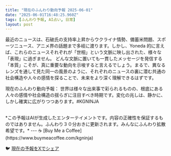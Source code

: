 ```yaml
---
title: "現在のふんわり動向予報 2025-06-01"
date: "2025-06-01T16:48:25.960Z"
tags: [ふんわり予報, AI占い, 日常]
layout: post
---
```



最近のニュースは、石破氏の支持率上昇からウクライナ情勢、備蓄米問題、スポーツニュース、アニメ界の話題まで多岐に渡ります。しかし、Yoneda 的に言えば、これらのニュースそれぞれが「世相」という文脈に映し出された、様々な「表現」に過ぎません。  どんな文脈に置いても一貫したメッセージを発信する「本質」こそが、真に重要な動向を示唆すると言えるでしょう。まるで、異なるレンズを通して見た同一の風景のように、それぞれのニュースの裏に潜む共通の社会構造や人々の感情を探ることで、未来をより深く理解できるはずです。


現在のふんわり動向予報：
世界は様々な出来事で彩られるものの、根底にある人々の感情や社会構造の揺らぎに注目すべき時期です。変化の兆しは、静かに、しかし確実に広がりつつあります。#KGNINJA

<br>
*この予報はAIが生成したエンターテイメントです。内容の正確性を保証するものではありません。ふんわり３０分おきに更新されます。みんなにふんわり拡散希望です。*
---
☕️ [Buy Me a Coffee](https://www.buymeacoffee.com/kgninja)

🐦 [現在の予報をXでシェア](https://twitter.com/intent/tweet?text=%E7%8F%BE%E5%9C%A8%E3%81%AE%E3%81%B5%E3%82%93%E3%82%8F%E3%82%8A%E4%BA%88%E5%A0%B1%3A%20%E3%80%8C%E6%9C%80%E8%BF%91%E3%81%AE%E3%83%8B%E3%83%A5%E3%83%BC%E3%82%B9%E3%81%AF%E3%80%81%E7%9F%B3%E7%A0%B4%E6%B0%8F%E3%81%AE%E6%94%AF%E6%8C%81%E7%8E%87%E4%B8%8A%E6%98%87%E3%81%8B%E3%82%89%E3%82%A6%E3%82%AF%E3%83%A9%E3%82%A4%E3%83%8A%E6%83%85%E5%8B%A2%E3%80%81%E5%82%99%E8%93%84%E7%B1%B3%E5%95%8F%E9%A1%8C%E3%80%81%E3%82%B9%E3%83%9D%E3%83%BC%E3%83%84%E3%83%8B%E3%83%A5%E3%83%BC%E3%82%B9%E3%80%81%E3%82%A2%E3%83%8B%E3%83%A1%E7%95%8C%E3%81%AE%E8%A9%B1%E9%A1%8C%E3%81%BE%E3%81%A7%E5%A4%9A%E5%B2%90%E3%81%AB%E6%B8%A1%E3%82%8A%E3%81%BE%E3%81%99%E3%80%82%E3%80%8D%23KGNINJA%20%E7%B6%9A%E3%81%8D%E3%81%AF%E3%83%96%E3%83%AD%E3%82%B0%E3%81%A7%EF%BC%81%F0%9F%91%87&url=https%3A%2F%2Fkg-ninja.github.io%2FFunwariyoso%2F)
